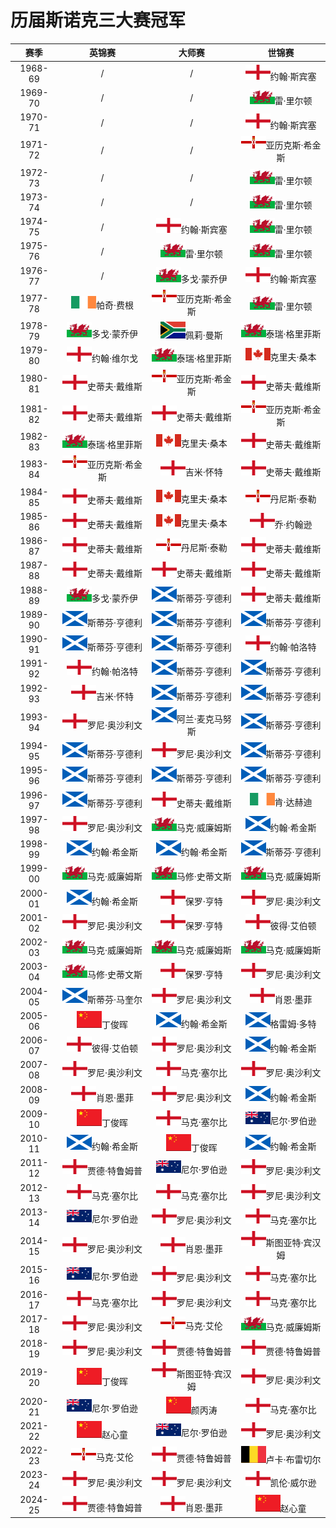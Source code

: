# 历届斯诺克三大赛冠军

|   赛季  |                 英锦赛                      |                大师赛                      |                   世锦赛                   |
| :-----: | :----------------------------------------: | :----------------------------------------: | :---------------------------------------: |
| 1968-69 |                  /                         |                  /                         | ![](../img/england.png)约翰·斯宾塞          |
| 1969-70 |                  /                         |                  /                         | ![](../img/wales.png)雷·里尔顿              |
| 1970-71 |                  /                         |                  /                         | ![](../img/england.png)约翰·斯宾塞          |
| 1971-72 |                  /                         |                  /                         | ![](../img/north_ireland.png)亚历克斯·希金斯 |
| 1972-73 |                  /                         |                  /                         | ![](../img/wales.png)雷·里尔顿              |
| 1973-74 |                  /                         |                  /                         | ![](../img/wales.png)雷·里尔顿              |
| 1974-75 |                  /                         | ![](../img/england.png)约翰·斯宾塞           | ![](../img/wales.png)雷·里尔顿              |
| 1975-76 |                  /                         | ![](../img/wales.png)雷·里尔顿               | ![](../img/wales.png)雷·里尔顿              |
| 1976-77 |                  /                         | ![](../img/wales.png)多戈·蒙乔伊             | ![](../img/england.png)约翰·斯宾塞          |
| 1977-78 | ![](../img/ireland.png)帕奇·费根             | ![](../img/north_ireland.png)亚历克斯·希金斯 | ![](../img/wales.png)雷·里尔顿              |
| 1978-79 | ![](../img/wales.png)多戈·蒙乔伊             | ![](../img/south_africa.png)佩莉·曼斯        | ![](../img/wales.png)泰瑞·格里菲斯          |
| 1979-80 | ![](../img/england.png)约翰·维尔戈           | ![](../img/wales.png)泰瑞·格里菲斯           | ![](../img/canada.png)克里夫·桑本           |
| 1980-81 | ![](../img/england.png)史蒂夫·戴维斯         | ![](../img/north_ireland.png)亚历克斯·希金斯 | ![](../img/england.png)史蒂夫·戴维斯         |
| 1981-82 | ![](../img/england.png)史蒂夫·戴维斯         | ![](../img/england.png)史蒂夫·戴维斯         | ![](../img/north_ireland.png)亚历克斯·希金斯 |
| 1982-83 | ![](../img/wales.png)泰瑞·格里菲斯           | ![](../img/canada.png)克里夫·桑本            | ![](../img/england.png)史蒂夫·戴维斯         |
| 1983-84 | ![](../img/north_ireland.png)亚历克斯·希金斯 | ![](../img/england.png)吉米·怀特             | ![](../img/england.png)史蒂夫·戴维斯         |
| 1984-85 | ![](../img/england.png)史蒂夫·戴维斯         | ![](../img/canada.png)克里夫·桑本            | ![](../img/north_ireland.png)丹尼斯·泰勒     |
| 1985-86 | ![](../img/england.png)史蒂夫·戴维斯         | ![](../img/canada.png)克里夫·桑本            | ![](../img/england.png)乔·约翰逊             |
| 1986-87 | ![](../img/england.png)史蒂夫·戴维斯         | ![](../img/north_ireland.png)丹尼斯·泰勒     | ![](../img/england.png)史蒂夫·戴维斯         |
| 1987-88 | ![](../img/england.png)史蒂夫·戴维斯         | ![](../img/england.png)史蒂夫·戴维斯         | ![](../img/england.png)史蒂夫·戴维斯         |
| 1988-89 | ![](../img/wales.png)多戈·蒙乔伊             | ![](../img/scotland.png)斯蒂芬·亨德利        | ![](../img/england.png)史蒂夫·戴维斯         |
| 1989-90 | ![](../img/scotland.png)斯蒂芬·亨德利        | ![](../img/scotland.png)斯蒂芬·亨德利        | ![](../img/scotland.png)斯蒂芬·亨德利        |
| 1990-91 | ![](../img/scotland.png)斯蒂芬·亨德利        | ![](../img/scotland.png)斯蒂芬·亨德利        | ![](../img/england.png)约翰·帕洛特           |
| 1991-92 | ![](../img/england.png)约翰·帕洛特           | ![](../img/scotland.png)斯蒂芬·亨德利        | ![](../img/scotland.png)斯蒂芬·亨德利        |
| 1992-93 | ![](../img/england.png)吉米·怀特             | ![](../img/scotland.png)斯蒂芬·亨德利        | ![](../img/scotland.png)斯蒂芬·亨德利        |
| 1993-94 | ![](../img/england.png)罗尼·奥沙利文         | ![](../img/scotland.png)阿兰·麦克马努斯      | ![](../img/scotland.png)斯蒂芬·亨德利        |
| 1994-95 | ![](../img/scotland.png)斯蒂芬·亨德利        | ![](../img/england.png)罗尼·奥沙利文         | ![](../img/scotland.png)斯蒂芬·亨德利        |
| 1995-96 | ![](../img/scotland.png)斯蒂芬·亨德利        | ![](../img/scotland.png)斯蒂芬·亨德利        | ![](../img/scotland.png)斯蒂芬·亨德利        |
| 1996-97 | ![](../img/scotland.png)斯蒂芬·亨德利        | ![](../img/england.png)史蒂夫·戴维斯         | ![](../img/ireland.png)肯·达赫迪             |
| 1997-98 | ![](../img/england.png)罗尼·奥沙利文         | ![](../img/wales.png)马克·威廉姆斯           | ![](../img/scotland.png)约翰·希金斯          |
| 1998-99 | ![](../img/scotland.png)约翰·希金斯          | ![](../img/scotland.png)约翰·希金斯          | ![](../img/scotland.png)斯蒂芬·亨德利        |
| 1999-00 | ![](../img/wales.png)马克·威廉姆斯           | ![](../img/wales.png)马修·史蒂文斯           | ![](../img/wales.png)马克·威廉姆斯           |
| 2000-01 | ![](../img/scotland.png)约翰·希金斯          | ![](../img/england.png)保罗·亨特             | ![](../img/england.png)罗尼·奥沙利文         |
| 2001-02 | ![](../img/england.png)罗尼·奥沙利文         | ![](../img/england.png)保罗·亨特             | ![](../img/england.png)彼得·艾伯顿           |
| 2002-03 | ![](../img/wales.png)马克·威廉姆斯           | ![](../img/wales.png)马克·威廉姆斯           | ![](../img/wales.png)马克·威廉姆斯           |
| 2003-04 | ![](../img/wales.png)马修·史蒂文斯           | ![](../img/england.png)保罗·亨特             | ![](../img/england.png)罗尼·奥沙利文         |
| 2004-05 | ![](../img/scotland.png)斯蒂芬·马奎尔        | ![](../img/england.png)罗尼·奥沙利文         | ![](../img/england.png)肖恩·墨菲             |
| 2005-06 | ![](../img/china.png)丁俊晖                 | ![](../img/scotland.png)约翰·希金斯          | ![](../img/scotland.png)格雷姆·多特          |
| 2006-07 | ![](../img/england.png)彼得·艾伯顿           | ![](../img/england.png)罗尼·奥沙利文         | ![](../img/scotland.png)约翰·希金斯          |
| 2007-08 | ![](../img/england.png)罗尼·奥沙利文         | ![](../img/england.png)马克·塞尔比           | ![](../img/england.png)罗尼·奥沙利文         |
| 2008-09 | ![](../img/england.png)肖恩·墨菲            | ![](../img/england.png)罗尼·奥沙利文          | ![](../img/scotland.png)约翰·希金斯          |
| 2009-10 | ![](../img/china.png)丁俊晖                 | ![](../img/england.png)马克·塞尔比            | ![](../img/australia.png)尼尔·罗伯逊         |
| 2010-11 | ![](../img/scotland.png)约翰·希金斯         | ![](../img/china.png)丁俊晖                   | ![](../img/scotland.png)约翰·希金斯          |
| 2011-12 | ![](../img/england.png)贾德·特鲁姆普        | ![](../img/australia.png)尼尔·罗伯逊          | ![](../img/england.png)罗尼·奥沙利文         |
| 2012-13 | ![](../img/england.png)马克·塞尔比          | ![](../img/england.png)马克·塞尔比            | ![](../img/england.png)罗尼·奥沙利文         |
| 2013-14 | ![](../img/australia.png)尼尔·罗伯逊        | ![](../img/england.png)罗尼·奥沙利文          | ![](../img/england.png)马克·塞尔比           |
| 2014-15 | ![](../img/england.png)罗尼·奥沙利文        | ![](../img/england.png)肖恩·墨菲              | ![](../img/england.png)斯图亚特·宾汉姆       |
| 2015-16 | ![](../img/australia.png)尼尔·罗伯逊        | ![](../img/england.png)罗尼·奥沙利文          | ![](../img/england.png)马克·塞尔比           |
| 2016-17 | ![](../img/england.png)马克·塞尔比          | ![](../img/england.png)罗尼·奥沙利文          | ![](../img/england.png)马克·塞尔比           |
| 2017-18 | ![](../img/england.png)罗尼·奥沙利文        | ![](../img/north_ireland.png)马克·艾伦        | ![](../img/wales.png)马克·威廉姆斯           |
| 2018-19 | ![](../img/england.png)罗尼·奥沙利文        | ![](../img/england.png)贾德·特鲁姆普          | ![](../img/england.png)贾德·特鲁姆普         |
| 2019-20 | ![](../img/china.png)丁俊晖                 | ![](../img/england.png)斯图亚特·宾汉姆        | ![](../img/england.png)罗尼·奥沙利文         |
| 2020-21 | ![](../img/australia.png)尼尔·罗伯逊        | ![](../img/china.png)颜丙涛                   | ![](../img/england.png)马克·塞尔比           |
| 2021-22 | ![](../img/china.png)赵心童                 | ![](../img/australia.png)尼尔·罗伯逊          | ![](../img/england.png)罗尼·奥沙利文         |
| 2022-23 | ![](../img/north_ireland.png)马克·艾伦      | ![](../img/england.png)贾德·特鲁姆普          | ![](../img/belgium.png)卢卡·布雷切尔         |
| 2023-24 | ![](../img/england.png)罗尼·奥沙利文        | ![](../img/england.png)罗尼·奥沙利文           | ![](../img/england.png)凯伦·威尔逊          |
| 2024-25 | ![](../img/england.png)贾德·特鲁姆普        | ![](../img/england.png)肖恩·墨菲              |  ![](../img/china.png)赵心童                |
